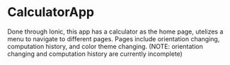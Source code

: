 # CalculatorApp
Done through Ionic, this app has a calculator as the home page, utelizes a menu to navigate to different pages. Pages include orientation changing, computation history, and color theme changing. (NOTE: orientation changing and computation history are currently incomplete)
